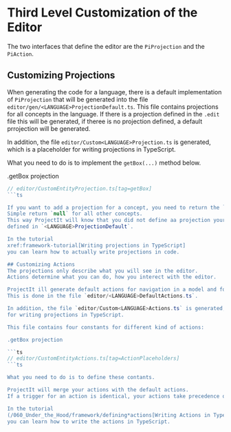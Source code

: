 






# Third Level Customization of the Editor

The two interfaces that define the editor are the `PiProjection`   and the `PiAction`.

## Customizing Projections
When generating the code for a language,  there is a default implementation of `PiProjection`
that will be generated into the file `editor/gen/<LANGUAGE>ProjectionDefault.ts`.
This file contains projections for all concepts in the language.
If there is a projection defined in the `.edit` file this will be generated, if theree is no projection defined,
a default prrojection will be generated.

In addition, the file `editor/Custom<LANGUAGE>Projection.ts` is generated, which is a placeholder
for writing projections in TypeScript.

What you need to do is to implement the `getBox(...)`  method below.

.getBox projection

```ts
// editor/CustomEntityProjection.ts[tag=getBox]
```ts

If you want to add a projection for a concept, you need to return the `Box` for this concept.
Simple return `null` for all other concepts.
This way ProjectIt will know that you did not define aa projection yourself and will use the projection
defined in `<LANGUAGE>ProjectionDefault`.

In the tutorial
xref:framework-tutorial[Writing projections in TypeScript]
you can learn how to actually write projections in code.

## Customizing Actions
The projections only describe what you will see in the editor.
Actions determine what you can do, how you interect with the editor.

ProjectIt ill generate default actions for navigation in a model and for creating and deleting elements in a model.
This is done in the file `editor/<LANGUAGE>DefaultActions.ts`.

In addition, the file `editor/Custom<LANGUAGE>Actions.ts` is generated, which is a placeholder
for writing projections in TypeScript.

This file contains four constants for different kind of actions:

.getBox projection

```ts
// editor/CustomEntityActions.ts[tag=ActionPlaceholders]
```ts

What you need to do is to define these contants.

ProjectIt will merge your actions with the default actions.
If a trigger for an action is identical, your actions take precedence over the default actions.

In the tutorial
(/060_Under_the_Hood/framework/defining*actions[Writing Actions in TypeScript]
you can learn how to write the actions in TypeScript.
